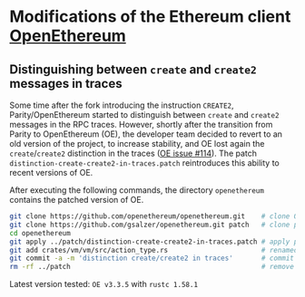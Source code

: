 # Modifications of the Ethereum client [OpenEthereum](https://github.com/openethereum/openethereum)

## Distinguishing between `create` and `create2` messages in traces

Some time after the fork introducing the instruction `CREATE2`, Parity/OpenEthereum started to distinguish between `create` and `create2` messages in the RPC traces. However, shortly after the transition from Parity to OpenEthereum (OE), the developer team decided to revert to an old version of the project, to increase stability, and OE lost again the `create`/`create2` distinction in the traces ([OE issue #114](https://github.com/openethereum/openethereum/issues/114)). The patch `distinction-create-create2-in-traces.patch` reintroduces this ability to recent versions of OE.

After executing the following commands, the directory `openethereum` contains the patched version of OE.

```bash
git clone https://github.com/openethereum/openethereum.git    # clone OE
git clone https://github.com/gsalzer/openethereum.git patch   # clone patch
cd openethereum
git apply ../patch/distinction-create-create2-in-traces.patch # apply patch
git add crates/vm/vm/src/action_type.rs                       # renamed from call_type.rs
git commit -a -m 'distinction create/create2 in traces'       # commit changes
rm -rf ../patch                                               # remove patch
```

Latest version tested: `OE v3.3.5` with `rustc 1.58.1`
